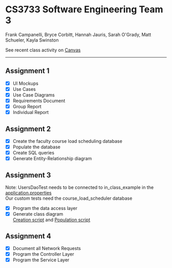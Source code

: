 CS3733 Software Engineering Team 3
==================================
Frank Campanelli, Bryce Corbitt, Hannah Jauris, Sarah O'Grady, Matt Schueler, Kayla Swinston

See recent class activity on [Canvas][]

[Canvas]: https://canvas.wpi.edu/courses/6113

--------------------------------------------------------------------------

Assignment 1
------------
- [x] UI Mockups
- [x] Use Cases
- [x] Use Case Diagrams
- [x] Requirements Document
- [x] Group Report
- [x] Individual Report

Assignment 2
------------
- [x] Create the faculty course load scheduling database
- [x] Populate the database
- [x] Create SQL queries
- [x] Generate Entity-Relationship diagram

Assignment 3
------------
Note: UsersDaoTest needs to be connected to in_class_example in the [application.properties](src/main/resources/application.properties)\
Our custom tests need the course_load_scheduler database
- [x] Program the data access layer
- [x] Generate class diagram\
[Creation script][CreationScript] and [Population script][PopulationScript]

[CreationScript]: src/main/resources/sql/Inactive/creationScript.ddl
[PopulationScript]: src/main/resources/sql/Inactive/populationScript.ddl

Assignment 4
------------
- [x] Document all Network Requests
- [x] Program the Controller Layer
- [x] Program the Service Layer
